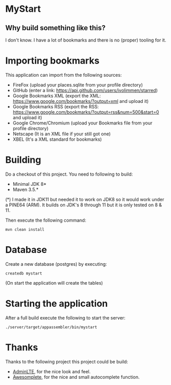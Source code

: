 # MyStart

## Why build something like this? 

I don't know. I have a lot of bookmarks and there is no (proper) tooling for it.

# Importing bookmarks

This application can import from the following sources:

 * FireFox (upload your places.sqlite from your profile directory)
 * GitHub (enter a link: https://api.github.com/users/ivolimmen/starred)
 * Google Bookmarks XML (export the XML: https://www.google.com/bookmarks/?output=xml and upload it)
 * Google Bookmarks RSS (export the RSS: https://www.google.com/bookmarks/?output=rss&num=500&start=0 and upload it)
 * Google Chrome/Chromium (upload your Bookmarks file from your profile directory)
 * Netscape (It is an XML file if your still got one)
 * XBEL (It's a XML standard for bookmarks)

# Building

Do a checkout of this project. You need to following to build:

* Minimal JDK 8*
* Maven 3.5.*

(*) I made it in JDK11 but needed it to work on JDK8 so it would work under a PINE64 (ARM). It builds on JDK's 8 
through 11 but it is only tested on 8 & 11.

Then execute the following command:

    mvn clean install

# Database

Create a new database (postgres) by executing:

    createdb mystart    

(On start the application will create the tables)

# Starting the application

After a full build execute the following to start the server:

    ./server/target/appassembler/bin/mystart

# Thanks

Thanks to the following project this project could be build:

 * [AdminLTE](https://adminlte.io/), for the nice look and feel.
 * [Awesomplete](https://leaverou.github.io/awesomplete/), for the nice and small autocomplete function.